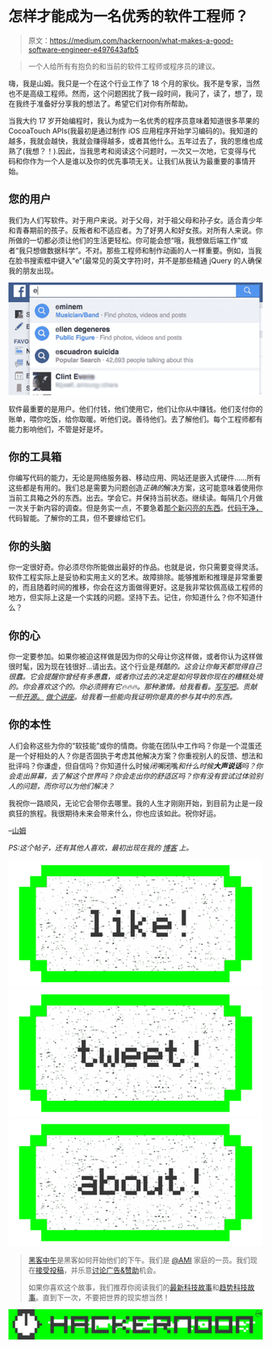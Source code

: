 # 怎样才能成为一名优秀的软件工程师？

> 原文：<https://medium.com/hackernoon/what-makes-a-good-software-engineer-e497643afb5>

> 一个人给所有有抱负的和当前的软件工程师或程序员的建议。

嗨，我是山姆。我只是一个在这个行业工作了 18 个月的家伙。我不是专家，当然也不是高级工程师。然而，这个问题困扰了我一段时间，我问了，读了，想了，现在我终于准备好分享我的想法了。希望它们对你有所帮助。

当我大约 17 岁开始编程时，我认为成为一名优秀的程序员意味着知道很多苹果的 CocoaTouch APIs(我最初是通过制作 iOS 应用程序开始学习编码的)。我知道的越多，我就会越快，我就会赚得越多，或者其他什么。五年过去了，我的思维也成熟了(我想？！).因此，当我思考和阅读这个问题时，一次又一次地，它变得与代码和你作为一个人是谁以及你的优先事项无关。让我们从我认为最重要的事情开始。

## 您的用户

我们为人们写软件。对于用户来说。对于父母，对于祖父母和孙子女。适合青少年和青春期前的孩子。反叛者和不适应者。为了好男人和好女孩。对所有人来说。你所做的一切都必须让他们的生活更轻松。你可能会想“哦，我想做后端工作”或者“我只想做数据科学”。不对。那些工程师和制作动画的人一样重要。例如，当我在脸书搜索框中键入“e”(最常见的英文字符)时，并不是那些精通 jQuery 的人确保我的朋友出现。

![](img/a1c3074d952d0a1bfdcf0f15fa98b9cd.png)

软件最重要的是用户。他们付钱，他们使用它，他们让你从中赚钱。他们支付你的账单，喂你吃饭，给你取暖。听他们说。善待他们。去了解他们。每个工程师都有能力影响他们，不管是好是坏。

## **你的工具箱**

你编写代码的能力，无论是网络服务器、移动应用、网站还是嵌入式硬件……所有这些都是有用的。我们总是需要为问题创造*正确的*解决方案，这可能意味着使用你当前工具箱之外的东西。出去。学会它。并保持当前状态。继续读。每隔几个月做一次关于新内容的调查。但是务实一点，不要急着[那个新闪亮的东西](http://blog.cleancoder.com/uncle-bob/2016/07/27/TheChurn.html)。[代码干净，](https://www.amazon.com/Clean-Code-Handbook-Software-Craftsmanship/dp/0132350882)代码智能。了解你的工具，但不要嫁给它们。

## **你的头脑**

你一定很好奇。你必须尽你所能做出最好的作品。也就是说，你只需要变得灵活。软件工程实际上是妥协和实用主义的艺术。故障排除。能够推断和推理是非常重要的，而且随着时间的推移，你会在这方面做得更好。这是我非常钦佩高级工程师的地方，但实际上这是一个实践的问题。坚持下去。记住，你知道什么？你不知道什么？

## 你的心

你一定要参加。如果你被迫这样做是因为你的父母让你这样做，或者你认为这样做很时髦，因为现在钱很好…请出去。这个行业是*残酷的。这会让你每天都觉得自己很蠢。它会提醒你曾经有多愚蠢，或者你过去的决定是如何导致你现在的糟糕处境的。你会喜欢这个的。你必须拥有它🔥🔥🔥。那种激情。给我看看。[写写吧](http://www.samjarman.co.nz/blog/)。贡献一些[开源。](https://github.com/samjarman/DogeKit) [做个讲座](https://www.youtube.com/watch?v=jsxDI10YX3w)。给我看一些能向我证明你是真的参与其中的东西。*

## **你的本性**

人们会称这些为你的“软技能”或你的情商。你能在团队中工作吗？你是一个混蛋还是一个好相处的人？你是否固执于考虑其他解决方案？你重视别人的反馈、想法和批评吗？你谦虚，但自信吗？你知道什么时候*闭嘴*闭嘴*和什么时候**大声说话**吗？你会走出屏幕，去了解这个世界吗？你会走出你的舒适区吗？你有没有尝试过体验别人的问题，而你可以为他们解决？*

我祝你一路顺风，无论它会带你去哪里。我的人生才刚刚开始，到目前为止是一段疯狂的旅程。我很期待未来会带来什么，你也应该如此。祝你好运。

–[山姆](http://twitter.com/samjarman)

*PS:这个帖子，还有其他人喜欢，最初出现在我的* [*博客*](http://samjarman.co.nz/blog) *上。*

[![](img/50ef4044ecd4e250b5d50f368b775d38.png)](http://bit.ly/HackernoonFB)[![](img/979d9a46439d5aebbdcdca574e21dc81.png)](https://goo.gl/k7XYbx)[![](img/2930ba6bd2c12218fdbbf7e02c8746ff.png)](https://goo.gl/4ofytp)

> [黑客中午](http://bit.ly/Hackernoon)是黑客如何开始他们的下午。我们是 [@AMI](http://bit.ly/atAMIatAMI) 家庭的一员。我们现在[接受投稿](http://bit.ly/hackernoonsubmission)，并乐意[讨论广告&赞助](mailto:partners@amipublications.com)机会。
> 
> 如果你喜欢这个故事，我们推荐你阅读我们的[最新科技故事](http://bit.ly/hackernoonlatestt)和[趋势科技故事](https://hackernoon.com/trending)。直到下一次，不要把世界的现实想当然！

[![](img/be0ca55ba73a573dce11effb2ee80d56.png)](https://goo.gl/Ahtev1)